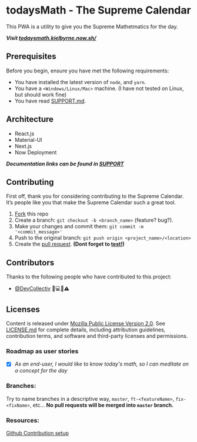 <!--- These are examples. See https://shields.io for others or to customize this set of shields. You might want to include dependencies, project status and license info here --->
<!--


![Github License](https://img.shields.io/github/license/tdotholla/todaysMath)
![Node Version](https://img.shields.io/node/v/canary)
![W3C Validation](https://img.shields.io/w3c-validation/default?targetUrl=https%3A%2F%2Fwww.todaysmath-rho-ebon.now.sh/)

![GitHub repo size](https://img.shields.io/github/repo-size/tdotholla/todaysMath)
![Github code size](https://img.shields.io/github/languages/code-size/tdotholla/todaysMath)
![Github Languages](https://img.shields.io/github/languages/count/tdotholla/todaysMath)
![Github Top Language](https://img.shields.io/github/languages/top/tdotholla/todaysMath)

![GitHub Issues](https://img.shields.io/github/issues-raw/tdotholla/todaysMath)
![GitHub contributors](https://img.shields.io/github/contributors/tdotholla/todaysMath)
![Github Last Commit](https://img.shields.io/github/last-commit/tdotholla/todaysMath)

![Github Commit Activity](https://img.shields.io/github/commit-activity/m/tdotholla/todaysMath)
![GitHub stars](https://img.shields.io/github/stars/tdotholla/todaysMath?style=social)
![GitHub forks](https://img.shields.io/github/forks/tdotholla/todaysMath?style=social)
![Github Manifest Version](https://img.shields.io/github/manifest-json/v/tdotholla/todaysMath)

-->

# todaysMath - The Supreme Calendar
This PWA is a utility to give you the Supreme Mathetmatics for the day.

**_Visit [todaysmath.kielbyrne.now.sh/](https://todaysmath.kielbyrne.now.sh/)_**

## Prerequisites

Before you begin, ensure you have met the following requirements:

- You have installed the latest version of `node`, and `yarn`.
- You have a `<Windows/Linux/Mac>` machine. (I have not tested on Linux, but should work fine)
- You have read [SUPPORT.md](SUPPORT.md).

## Architecture

- React.js
- Material-UI
- Next.js
- Now Deployment

**_Documentation links can be found in [SUPPORT](SUPPORT.md)_**

## Contributing

First off, thank you for considering contributing to the Supreme Calendar. It’s people like you that make the Supreme Calendar such a great tool.

1. [Fork](https://github.com/tdotholla/todaysMath.git) this repo
2. Create a branch: `git checkout -b <branch_name>` (feature? bug?).
3. Make your changes and commit them: `git commit -m '<commit_message>'`
4. Push to the original branch: `git push origin <project_name>/<location>`
5. Create the [pull request](). **(Dont forget to [test!]())**

## Contributors

Thanks to the following people who have contributed to this project:

- [@DevCollectiv](https://github.com/DevCollectiv) 📖💻🤔⚠️

## Licenses

Content is released under [Mozilla Public License Version 2.0](). See [LICENSE.md](LICENSE.MD) for complete details, including attribution guidelines, contribution terms, and software and third-party licenses and permissions.

### Roadmap as user stories

- [x] _As an end-user, I would like to know today's math, so I can meditate on a concept for the day_

### Branches:

Try to name branches in a descriptive way, `master`, `ft-<featureName>`, `fix-<fixName>`, etc...
**No pull requests will be merged into `master` branch.**

### Resources:

[Github Contribution setup](https://help.github.com/en/github/building-a-strong-community/setting-up-your-project-for-healthy-contributions)
